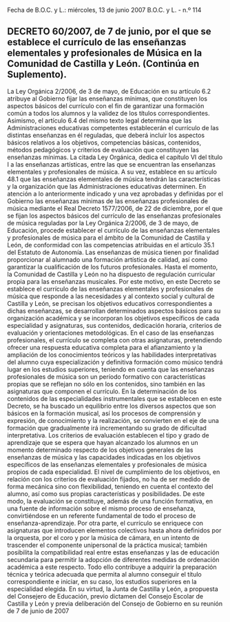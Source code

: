 Fecha de B.O.C. y L.:  miércoles, 13 de junio 2007                        B.O.C. y L. - n.º 114                               
## DECRETO 60/2007, de 7 de junio, por el que se establece el currículo de las enseñanzas elementales y profesionales de Música en la Comunidad de Castilla y León. (Continúa en Suplemento).
La Ley Orgánica 2/2006, de 3 de mayo, de Educación en su artículo 6.2 atribuye al Gobierno fijar las enseñanzas mínimas, que constituyen los aspectos básicos del currículo con el fin de garantizar una formación común a todos los alumnos y la validez de los títulos correspondientes.
Asimismo, el artículo 6.4 del mismo texto legal determina que las Administraciones educativas competentes establecerán el currículo de las distintas enseñanzas en él reguladas, que deberá incluir los aspectos básicos relativos a los objetivos, competencias básicas, contenidos, métodos pedagógicos y criterios de evaluación que constituyen las enseñanzas mínimas.
La citada Ley Orgánica, dedica el capítulo VI del título I a las enseñanzas artísticas, entre las que se encuentran las enseñanzas elementales y profesionales de música. A su vez, establece en su artículo 48.1 que las enseñanzas elementales de música tendrán las características y la organización que las Administraciones educativas determinen. 
En atención a lo anteriormente indicado y una vez aprobadas y definidas por el Gobierno las enseñanzas mínimas de las enseñanzas profesionales de música mediante el Real Decreto 1577/2006, de 22 de diciembre, por el que se fijan los aspectos básicos del currículo de las enseñanzas profesionales de música reguladas por la Ley Orgánica 2/2006, de 3 de mayo, de Educación, procede establecer el currículo de las enseñanzas elementales y profesionales de música para el ámbito de la Comunidad de Castilla y León, de conformidad con las competencias atribuidas en el artículo 35.1 del Estatuto de Autonomía.
Las enseñanzas de música tienen por finalidad proporcionar al alumnado una formación artística de calidad, así como garantizar la cualificación de los futuros profesionales. 
Hasta el momento, la Comunidad de Castilla y León no ha dispuesto de regulación curricular propia para las enseñanzas musicales. Por este motivo, en este Decreto se establece el currículo de las enseñanzas elementales y profesionales de música que responde a las necesidades y al contexto social y cultural de Castilla y León, se precisan los objetivos educativos correspondientes a dichas enseñanzas, se desarrollan determinados aspectos básicos para su organización académica y se incorporan los objetivos específicos de cada especialidad y asignaturas, sus contenidos, dedicación horaria, criterios de evaluación y orientaciones metodológicas. 
En el caso de las enseñanzas profesionales, el currículo se completa con otras asignaturas, pretendiendo ofrecer una respuesta educativa completa para el afianzamiento y la ampliación de los conocimientos teóricos y las habilidades interpretativas del alumno cuya especialización y definitiva formación como músico tendrá lugar en los estudios superiores, teniendo en cuenta que las enseñanzas profesionales de música son un período formativo con características propias que se reflejan no sólo en los contenidos, sino también en las asignaturas que componen el currículo.
En la determinación de los contenidos de las especialidades instrumentales que se establecen en este Decreto, se ha buscado un equilibrio entre los diversos aspectos que son básicos en la formación musical, así los procesos de comprensión y expresión, de conocimiento y la realización, se convierten en el eje de una formación que gradualmente irá incrementando su grado de dificultad interpretativa. Los criterios de evaluación establecen el tipo y grado de aprendizaje que se espera que hayan alcanzado los alumnos en un momento determinado respecto de los objetivos generales de las enseñanzas de música y las capacidades indicadas en los objetivos específicos de las enseñanzas elementales y profesionales de música propios de cada especialidad. 
El nivel de cumplimiento de los objetivos, en relación con los criterios de evaluación fijados, no ha de ser medido de forma mecánica sino con flexibilidad, teniendo en cuenta el contexto del alumno, así como sus propias características y posibilidades. De este modo, la evaluación se constituye, además de una función formativa, en una fuente de información sobre el mismo proceso de enseñanza, convirtiéndose en un referente fundamental de todo el proceso de enseñanza-aprendizaje.
Por otra parte, el currículo se enriquece con asignaturas que introducen elementos colectivos hasta ahora definidos por la orquesta, por el coro y por la música de cámara, en un intento de trascender el componente unipersonal de la práctica musical; también posibilita la compatibilidad real entre estas enseñanzas y las de educación secundaria para permitir la adopción de diferentes medidas de ordenación académica a este respecto. Todo ello contribuye a adquirir la preparación técnica y teórica adecuada que permita al alumno conseguir el título correspondiente e iniciar, en su caso, los estudios superiores en la especialidad elegida.
En su virtud, la Junta de Castilla y León, a propuesta del Consejero de Educación, previo dictamen del Consejo Escolar de Castilla y León y previa deliberación del Consejo de Gobierno en su reunión de 7 de junio de 2007
